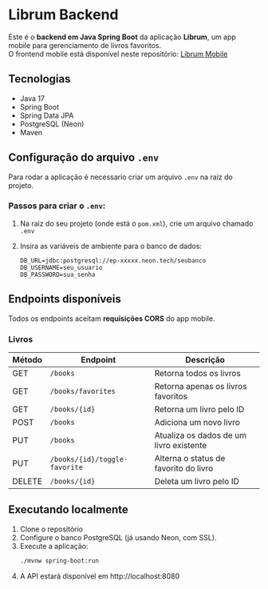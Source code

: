 # Librum Backend

Este é o **backend em Java Spring Boot** da aplicação **Librum**, um app mobile para gerenciamento de livros favoritos.  
O frontend mobile está disponível neste repositório: [Librum Mobile](https://github.com/phdguigui/Librum)

## Tecnologias

- Java 17
- Spring Boot
- Spring Data JPA
- PostgreSQL (Neon)
- Maven

## Configuração do arquivo `.env`

Para rodar a aplicação é necessario criar um arquivo `.env` na raiz do projeto.

### Passos para criar o `.env`:

1. Na raiz do seu projeto (onde está o `pom.xml`), crie um arquivo chamado `.env`

2. Insira as variáveis de ambiente para o banco de dados:

   ```env
   DB_URL=jdbc:postgresql://ep-xxxxx.neon.tech/seubanco
   DB_USERNAME=seu_usuario
   DB_PASSWORD=sua_senha

## Endpoints disponíveis

Todos os endpoints aceitam **requisições CORS** do app mobile.

### Livros

| Método | Endpoint                         | Descrição                                 |
|--------|----------------------------------|-------------------------------------------|
| GET    | `/books`                         | Retorna todos os livros                   |
| GET    | `/books/favorites`               | Retorna apenas os livros favoritos        |
| GET    | `/books/{id}`                    | Retorna um livro pelo ID                  |
| POST   | `/books`                         | Adiciona um novo livro                    |
| PUT    | `/books`                         | Atualiza os dados de um livro existente   |
| PUT    | `/books/{id}/toggle-favorite`    | Alterna o status de favorito do livro     |
| DELETE | `/books/{id}`                    | Deleta um livro pelo ID                   |

## Executando localmente

1. Clone o repositório
2. Configure o banco PostgreSQL (já usando Neon, com SSL).
3. Execute a aplicação:
   ```bash
   ./mvnw spring-boot:run
4. A API estará disponível em http://localhost:8080